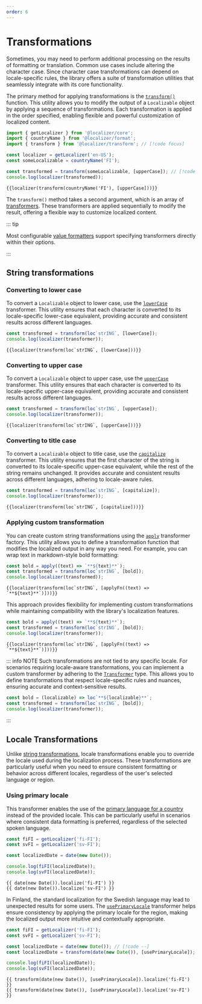 ```yaml
---
order: 6
---
```


# Transformations <Package name="transform"/>

<script setup>
import { getLocalizer, transform, loc, date, apply, countryName, upperCase, lowerCase, capitalize, apply as applyFn, usePrimaryLocale } from '@localizer/all';

const localizer = getLocalizer('en-US');
</script>

Sometimes, you may need to perform additional processing on the results of formatting or translation. Common use cases include altering the character case. Since character case transformations can depend on locale-specific rules, the library offers a suite of transformation utilities that seamlessly integrate with its core functionality.

The primary method for applying transformations is the [`transform()`](../api/_localizer/transform/transform/index.md) function. This utility allows you to modify the output of a `Localizable` object by applying a sequence of transformations. Each transformation is applied in the order specified, enabling flexible and powerful customization of localized content.

```typescript
import { getLocalizer } from '@localizer/core';
import { countryName } from '@localizer/format';
import { transform } from '@localizer/transform'; // [!code focus]

const localizer = getLocalizer('en-US');
const someLocalizable = countryName('FI');

const transformed = transform(someLocalizable, [upperCase]); // [!code focus]
console.log(localizer(transformed));
```

```console-vue
{{localizer(transform(countryName('FI'), [upperCase]))}}
```

The `transform()` method takes a second argument, which is an array of [transformers](../api/_localizer/transform/Transformer/index.md). These transformers are applied sequentially to modify the result, offering a flexible way to customize localized content.

::: tip

Most configurable [value formatters](../formatting/index.md) support specifying transformers directly within their options.

:::

## String transformations

### Converting to lower case

To convert a `Localizable` object to lower case, use the [`lowerCase`](../api/_localizer/transform/lowerCase/index.md) transformer. This utility ensures that each character is converted to its locale-specific lower-case equivalent, providing accurate and consistent results across different languages.

```typescript
const transformed = transform(loc`strING`, [lowerCase]);
console.log(localizer(transformer));
```

```console-vue
{{localizer(transform(loc`strING`, [lowerCase]))}}
```

### Converting to upper case

To convert a `Localizable` object to upper case, use the [`upperCase`](../api/_localizer/transform/upperCase/index.md) transformer. This utility ensures that each character is converted to its locale-specific upper-case equivalent, providing accurate and consistent results across different languages.

```typescript
const transformed = transform(loc`strING`, [upperCase]);
console.log(localizer(transformer));
```

```console-vue
{{localizer(transform(loc`strING`, [upperCase]))}}
```

### Converting to title case

To convert a `Localizable` object to title case, use the [`capitalize`](../api/_localizer/transform/capitalize/index.md) transformer. This utility ensures that the first character of the string is converted to its locale-specific upper-case equivalent, while the rest of the string remains unchanged. It provides accurate and consistent results across different languages, adhering to locale-aware rules.

```typescript
const transformed = transform(loc`strING`, [capitalize]);
console.log(localizer(transformer));
```

```console-vue
{{localizer(transform(loc`strING`, [capitalize]))}}
```

### Applying custom transformation

You can create custom string transformations using the [`apply`](../api/_localizer/transform/apply/index.md) transformer factory. This utility allows you to define a transformation function that modifies the localized output in any way you need. For example, you can wrap text in markdown-style bold formatting:

```typescript
const bold = apply((text) => `**${text}**`);
const transformed = transform(loc`strING`, [bold]);
console.log(localizer(transformed));
```

```console-vue
{{localizer(transform(loc`strING`, [applyFn((text) => `**${text}**`)]))}}
```

This approach provides flexibility for implementing custom transformations while maintaining compatibility with the library's localization features.

```typescript
const bold = apply((text) => `**${text}**`);
const transformed = transform(loc`strING`, [bold]);
console.log(localizer(transformer));
```

```console-vue
{{localizer(transform(loc`strING`, [applyFn((text) => `**${text}**`)]))}}
```

::: info NOTE
Such transformations are not tied to any specific locale. For scenarios requiring locale-aware transformations, you can implement a custom transformer by adhering to the [`Transformer`](../api/_localizer/transform/Transformer/index.md) type. This allows you to define transformations that respect locale-specific rules and nuances, ensuring accurate and context-sensitive results.

```typescript
const bold = (localizable) => loc`**${localizable}**`;
const transformed = transform(loc`strING`, [bold]);
console.log(localizer(transformer));
```

:::

## Locale Transformations

Unlike [string transformations](#string-transformations), locale transformations enable you to override the locale used during the localization process. These transformations are particularly useful when you need to ensure consistent formatting or behavior across different locales, regardless of the user's selected language or region.

### Using primary locale <Preview/>

This transformer enables the use of the [primary language for a country](../introduction/helpers.md#getting-primary-locale) instead of the provided locale. This can be particularly useful in scenarios where consistent data formatting is preferred, regardless of the selected spoken language.

```typescript
const fiFI = getLocalizer('fi-FI');
const svFI = getLocalizer('sv-FI');

const localizedDate = date(new Date());

console.log(fiFI(localizedDate));
console.log(svFI(localizedDate));
```

```console-vue
{{ date(new Date()).localize('fi-FI') }}
{{ date(new Date()).localize('sv-FI') }}
```

In Finland, the standard localization for the Swedish language may lead to unexpected results for some users. The [`usePrimaryLocale`](../api/_localizer/transform/usePrimaryLocale/index.md) transformer helps ensure consistency by applying the primary locale for the region, making the localized output more intuitive and contextually appropriate.

```typescript
const fiFI = getLocalizer('fi-FI');
const svFI = getLocalizer('sv-FI');

const localizedDate = date(new Date()); // [!code --]
const localizedDate = transform(date(new Date()), [usePrimaryLocale]); // [!code ++]

console.log(fiFI(localizedDate));
console.log(svFI(localizedDate));
```

```console-vue
{{ transform(date(new Date()), [usePrimaryLocale]).localize('fi-FI') }}
{{ transform(date(new Date()), [usePrimaryLocale]).localize('sv-FI') }}
```
